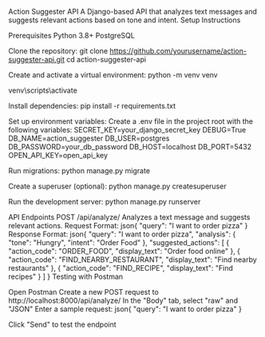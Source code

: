 Action Suggester API
A Django-based API that analyzes text messages and suggests relevant actions based on tone and intent.
Setup Instructions

Prerequisites
Python 3.8+
PostgreSQL



Clone the repository:
git clone https://github.com/yourusername/action-suggester-api.git
cd action-suggester-api

Create and activate a virtual environment:
python -m venv venv

venv\scripts\activate  

Install dependencies:
pip install -r requirements.txt

Set up environment variables:
Create a .env file in the project root with the following variables:
SECRET_KEY=your_django_secret_key
DEBUG=True
DB_NAME=action_suggester
DB_USER=postgres
DB_PASSWORD=your_db_password
DB_HOST=localhost
DB_PORT=5432
OPEN_API_KEY=open_api_key

Run migrations:
python manage.py migrate

Create a superuser (optional):
python manage.py createsuperuser

Run the development server:
python manage.py runserver


API Endpoints
POST /api/analyze/
Analyzes a text message and suggests relevant actions.
Request Format:
json{
  "query": "I want to order pizza"
}
Response Format:
json{
  "query": "I want to order pizza",
  "analysis": {
    "tone": "Hungry",
    "intent": "Order Food"
  },
  "suggested_actions": [
    {
      "action_code": "ORDER_FOOD",
      "display_text": "Order food online"
    },
    {
      "action_code": "FIND_NEARBY_RESTAURANT",
      "display_text": "Find nearby restaurants"
    },
    {
      "action_code": "FIND_RECIPE",
      "display_text": "Find recipes"
    }
  ]
}
Testing with Postman

Open Postman
Create a new POST request to http://localhost:8000/api/analyze/
In the "Body" tab, select "raw" and "JSON"
Enter a sample request:
json{
  "query": "I want to order pizza"
}

Click "Send" to test the endpoint

